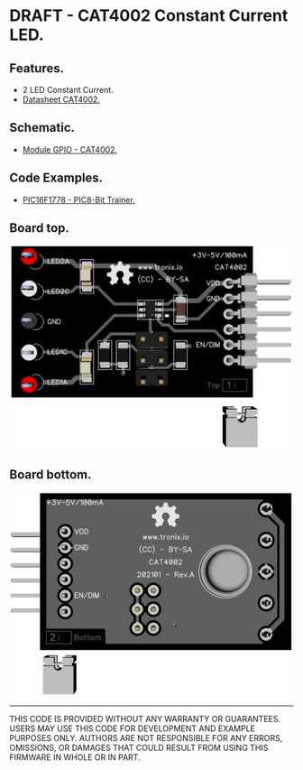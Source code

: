 # DRAFT - CAT4002 Constant Current LED.

## Features.

- 2 LED Constant Current.
- [Datasheet CAT4002.](https://www.onsemi.com/pub/Collateral/CAT4002-D.PDF)

## Schematic.

- [Module GPIO - CAT4002.](./CAT4002.pdf)

## Code Examples.

- [PIC16F1778 - PIC8-Bit Trainer.](./CAT4002.md)

## Board top.

![CAT4002 Top](./pics/CAT4002-top.png)

## Board bottom.

![CAT4002 Bottom](./pics/CAT4002-bottom.png)

---
THIS CODE IS PROVIDED WITHOUT ANY WARRANTY OR GUARANTEES.
USERS MAY USE THIS CODE FOR DEVELOPMENT AND EXAMPLE PURPOSES ONLY.
AUTHORS ARE NOT RESPONSIBLE FOR ANY ERRORS, OMISSIONS, OR DAMAGES THAT COULD
RESULT FROM USING THIS FIRMWARE IN WHOLE OR IN PART.